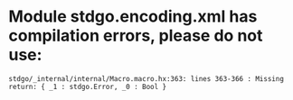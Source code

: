 # Module stdgo.encoding.xml has compilation errors, please do not use:
```
stdgo/_internal/internal/Macro.macro.hx:363: lines 363-366 : Missing return: { _1 : stdgo.Error, _0 : Bool }

```

